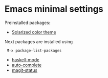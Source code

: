 # Emacs minimal settings

Preinstalled packages:  

- [Solarized color theme](https://github.com/sellout/emacs-color-theme-solarized)

Next packages are installed using

     M-x package-list-packages

- [haskell-mode](https://github.com/haskell/haskell-mode)
- [auto-complete](https://github.com/auto-complete/auto-complete)
- [magit-status](http://magit.vc/)